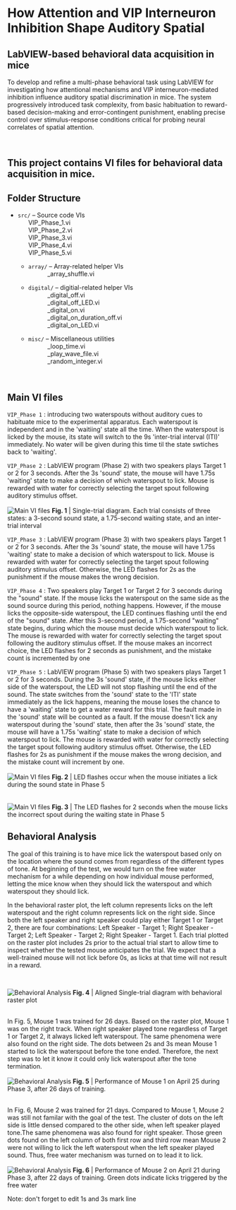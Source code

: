 # How Attention and VIP Interneuron Inhibition Shape Auditory Spatial 

## LabVIEW-based behavioral data acquisition in mice
To develop and refine a multi-phase behavioral task using LabVIEW for investigating how attentional mechanisms and VIP interneuron-mediated inhibition influence auditory spatial discrimination in mice. The system progressively introduced task complexity, from basic habituation to reward-based decision-making and error-contingent punishment, enabling precise control over stimulus-response conditions critical for probing neural correlates of spatial attention.


<br>

## This project contains VI files for behavioral data acquisition in mice.

## Folder Structure
- `src/` – Source code VIs
<br> &nbsp;&nbsp; &nbsp;&nbsp; VIP_Phase_1.vi
<br> &nbsp;&nbsp; &nbsp;&nbsp; VIP_Phase_2.vi
<br> &nbsp;&nbsp; &nbsp;&nbsp; VIP_Phase_3.vi
<br> &nbsp;&nbsp; &nbsp;&nbsp; VIP_Phase_4.vi
<br> &nbsp;&nbsp; &nbsp;&nbsp; VIP_Phase_5.vi
  - `array/` – Array-related helper VIs
  <br> &nbsp;&nbsp; &nbsp;&nbsp;&nbsp;&nbsp; &nbsp;&nbsp; _array_shuffle.vi

  - `digital/` – digitial-related helper VIs
<br> &nbsp;&nbsp; &nbsp;&nbsp;&nbsp;&nbsp; &nbsp;&nbsp; _digital_off.vi
<br> &nbsp;&nbsp; &nbsp;&nbsp;&nbsp;&nbsp; &nbsp;&nbsp; _digital_off_LED.vi
<br> &nbsp;&nbsp; &nbsp;&nbsp;&nbsp;&nbsp; &nbsp;&nbsp; _digital_on.vi
<br> &nbsp;&nbsp; &nbsp;&nbsp;&nbsp;&nbsp; &nbsp;&nbsp; _digital_on_duration_off.vi
<br> &nbsp;&nbsp; &nbsp;&nbsp;&nbsp;&nbsp; &nbsp;&nbsp; _digital_on_LED.vi
  - `misc/` – Miscellaneous utilities
<br> &nbsp;&nbsp; &nbsp;&nbsp;&nbsp;&nbsp; &nbsp;&nbsp; _loop_time.vi
<br> &nbsp;&nbsp; &nbsp;&nbsp;&nbsp;&nbsp; &nbsp;&nbsp; _play_wave_file.vi
<br> &nbsp;&nbsp; &nbsp;&nbsp;&nbsp;&nbsp; &nbsp;&nbsp; _random_integer.vi

<br>

## Main VI files
`VIP_Phase 1` : introducing two waterspouts without auditory cues to habituate mice to the experimental apparatus. Each waterspout is independent and in the 'waitiing' state all the time. When the waterspout is licked by the mouse, its state will switch to the 9s 'inter-trial interval (ITI)' immediately. No water will be given during this time til the state swtiches back to 'waiting'. 

`VIP_Phase 2` : LabVIEW program (Phase 2) with two speakers plays Target 1 or 2 for 3 seconds. After the 3s 'sound' state, the mouse will have 1.75s 'waiting' state to make a decision of which waterspout to lick. Mouse is rewarded with water for correctly selecting the target spout following auditory stimulus offset.
<br><br>
![Main VI files](Phase_2.png)
**Fig. 1** | Single-trial diagram. Each trial consists of three states: a 3-second sound state, a 1.75-second waiting state, and an inter-trial interval

`VIP_Phase 3` : LabVIEW program (Phase 3) with two speakers plays Target 1 or 2 for 3 seconds. After the 3s 'sound' state, the mouse will have 1.75s 'waiting' state to make a decision of which waterspout to lick. Mouse is rewarded with water for correctly selecting the target spout following auditory stimulus offset. Otherwise, the LED flashes for 2s as the punishment if the mouse makes the wrong decision.

`VIP_Phase 4` : Two speakers play Target 1 or Target 2 for 3 seconds during the "sound" state. If the mouse licks the waterspout on the same side as the sound source during this period, nothing happens. However, if the mouse licks the opposite-side waterspout, the LED continues flashing until the end of the "sound" state. After this 3-second period, a 1.75-second "waiting" state begins, during which the mouse must decide which waterspout to lick. The mouse is rewarded with water for correctly selecting the target spout following the auditory stimulus offset. If the mouse makes an incorrect choice, the LED flashes for 2 seconds as punishment, and the mistake count is incremented by one

`VIP_Phase 5` :  LabVIEW program (Phase 5) with two speakers plays Target 1 or 2 for 3 seconds. During the 3s 'sound' state, if the mouse licks either side of the waterspout, the LED will not stop flashing until the end of the sound. The state switches from the 'sound' state to the 'ITI' state immediately as the lick happens, meaning the mouse loses the chance to have a 'waiting' state to get a water reward for this trial. The fault made in the 'sound' state will be counted as a fault. If the mouse doesn't lick any waterspout during the 'sound' state, then after the 3s 'sound' state, the mouse will have a 1.75s 'waiting' state to make a decision of which waterspout to lick. The mouse is rewarded with water for correctly selecting the target spout following auditory stimulus offset. Otherwise, the LED flashes for 2s as punishment if the mouse makes the wrong decision, and the mistake count will increment by one.
<br><br>
![Main VI files](Phase_5_1.png)
**Fig. 2** | LED flashes occur when the mouse initiates a lick during the sound state in Phase 5
<br><br><br>
![Main VI files](Phase_5_2.png)
**Fig. 3** |  The LED flashes for 2 seconds when the mouse licks the incorrect spout during the waiting state in Phase 5
<br>

## Behavioral Analysis

The goal of this training is to have mice lick the waterspout based only on the location where the sound comes from regardless of the different types of tone. At beginning of the test, we would turn on the free water mechanism for a while depending on how individual mouse performed, letting the mice know when they should lick the waterspout and which waterspout they should lick. 

In the behavioral raster plot, the left column represents licks on the left waterspout and the right column represents lick on the right side. Since both the left speaker and right speaker could play either Target 1 or Target 2, there are four combinations: Left Speaker - Target 1; Right Speaker - Target 2; Left Speaker - Target 2; Right Speaker - Target 1. Each trial plotted on the raster plot includes 2s prior to the actual trial start to allow time to inspect whether the tested mouse anticipates the trial. We expect that a well-trained mouse will not lick before 0s, as licks at that time will not result in a reward. 

<br>

![Behavioral Analysis](Behavioral_raster_plot.png)
**Fig. 4** | Aligned Single-trial diagram with behavioral raster plot 
<br><br>

In Fig. 5, Mouse 1 was trained for 26 days. Based on the raster plot, Mouse 1 was on the right track. When right speaker played tone regardless of Target 1 or Target 2, it always licked left waterspout. The same phenomena were also found on the right side. The dots between 2s and 3s mean Mouse 1 started to lick the waterspout before the tone ended. Therefore, the next step was to let it know it could only lick waterspout after the tone termination. 
<br><br>
![Behavioral Analysis](04252025-121736-VIP_1.png)
**Fig. 5** | Performance of Mouse 1 on April 25 during Phase 3, after 26 days of training.
<br><br>

In Fig. 6, Mouse 2 was trained for 21 days. Compared to Mouse 1, Mouse 2 was still not familar with the goal of the test. The cluster of dots on the left side is little densed compared to the other side, when left speaker played tone.The same phenomena was also found for right speaker. Those green dots found on the left column of both first row and third row mean Mouse 2 were not willing to lick the left waterspout when the left speaker played sound. Thus, free water mechanism was turned on to lead it to lick.  
<br>
![Behavioral Analysis](04212025-104008-VIP_2.png)
**Fig. 6** | Performance of Mouse 2 on April 21 during Phase 3, after 22 days of training. Green dots indicate licks triggered by the free water



Note: don't forget to edit 1s and 3s mark line 